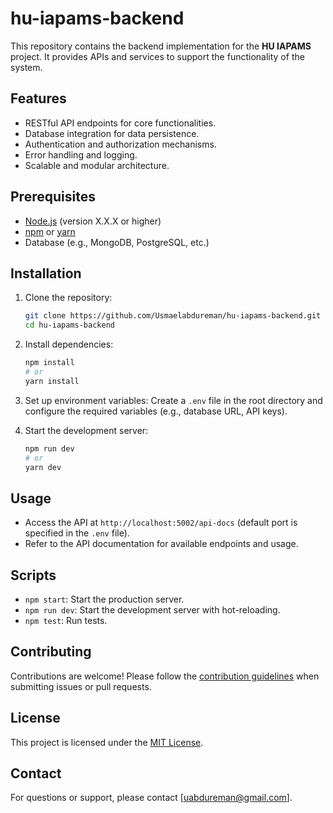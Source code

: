 # hu-iapams-backend

This repository contains the backend implementation for the **HU IAPAMS** project. It provides APIs and services to support the functionality of the system.

## Features

- RESTful API endpoints for core functionalities.
- Database integration for data persistence.
- Authentication and authorization mechanisms.
- Error handling and logging.
- Scalable and modular architecture.

## Prerequisites

- [Node.js](https://nodejs.org/) (version X.X.X or higher)
- [npm](https://www.npmjs.com/) or [yarn](https://yarnpkg.com/)
- Database (e.g., MongoDB, PostgreSQL, etc.)

## Installation

1. Clone the repository:
    ```bash
    git clone https://github.com/Usmaelabdureman/hu-iapams-backend.git
    cd hu-iapams-backend
    ```

2. Install dependencies:
    ```bash
    npm install
    # or
    yarn install
    ```

3. Set up environment variables:
    Create a `.env` file in the root directory and configure the required variables (e.g., database URL, API keys).

4. Start the development server:
    ```bash
    npm run dev
    # or
    yarn dev
    ```

## Usage

- Access the API at `http://localhost:5002/api-docs` (default port is specified in the `.env` file).
- Refer to the API documentation for available endpoints and usage.

## Scripts

- `npm start`: Start the production server.
- `npm run dev`: Start the development server with hot-reloading.
- `npm test`: Run tests.

## Contributing

Contributions are welcome! Please follow the [contribution guidelines](CONTRIBUTING.md) when submitting issues or pull requests.

## License

This project is licensed under the [MIT License](LICENSE).

## Contact

For questions or support, please contact [uabdureman@gmail.com].